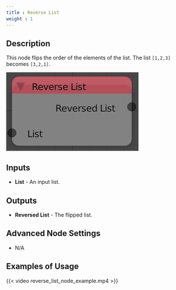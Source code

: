 ```yaml
---
title : Reverse List
weight : 1
---
```


## Description

This node flips the order of the elements of the list. The list
`[1,2,3]` becomes `[3,2,1]`.

![image](reverse_list_node.png)

## Inputs

  - **List** - An input list.

## Outputs

  - **Reversed List** - The flipped list.

## Advanced Node Settings

  - N/A

## Examples of Usage

{{< video reverse_list_node_example.mp4 >}}

